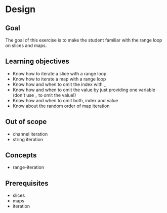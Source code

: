 # Design

## Goal

The goal of this exercise is to make the student familiar with the range loop on slices and maps.

## Learning objectives

- Know how to iterate a slice with a range loop
- Know how to iterate a map with a range loop
- Know how and when to omit the index with _
- Know how and when to omit the value by just providing one variable (don't use _ to omit the value!)
- Know how and when to omit both, index and value
- Know about the random order of map iteration

## Out of scope

- channel iteration
- string iteration

## Concepts

- range-iteration

## Prerequisites

- slices
- maps
- iteration
